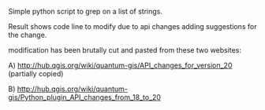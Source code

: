 Simple python script to grep on a list of strings.

Result shows code line to modify due to api changes adding suggestions for the change.

modification has been brutally cut and pasted from these two websites:

A) http://hub.qgis.org/wiki/quantum-gis/API_changes_for_version_20 (partially copied)

B) http://hub.qgis.org/wiki/quantum-gis/Python_plugin_API_changes_from_18_to_20
